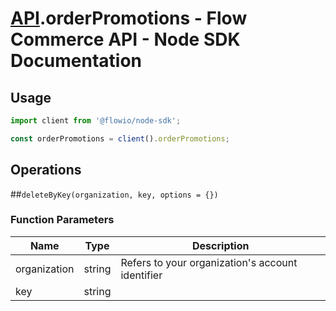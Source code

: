 # [API](README.md).orderPromotions - Flow Commerce API - Node SDK Documentation



## Usage

```JavaScript
import client from '@flowio/node-sdk';

const orderPromotions = client().orderPromotions;
```

## Operations

##`deleteByKey(organization, key, options = {})`

### Function Parameters

| Name  | Type | Description |
| ---- | ---- | ---- |
| organization | string | Refers to your organization&#x27;s account identifier |
| key | string |  |



